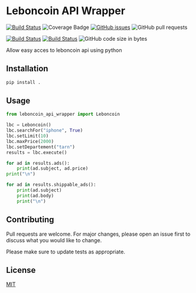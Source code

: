 # Leboncoin API Wrapper
[![Build Status](https://travis-ci.com/Shinyhero36/leboncoin-python-api-wrapper.svg?token=gYFzK1AozWjEsD9nL4UH&branch=master)](https://travis-ci.com/Shinyhero36/leboncoin-python-api-wrapper)
![Coverage Badge](coverage.svg)
[![GitHub issues](https://img.shields.io/github/issues/Shinyhero36/LeboncoinApiWraper)](https://github.com/Shinyhero36/LeboncoinApiWraper/issues)
![GitHub pull requests](https://img.shields.io/github/issues-pr/Shinyhero36/LeboncoinApiWraper)

[![Build Status](https://img.shields.io/github/forks/Shinyhero36/LeboncoinApiWraper.svg)](https://github.com/Shinyhero36/LeboncoinApiWraper)
[![Build Status](https://img.shields.io/github/stars/Shinyhero36/LeboncoinApiWraper.svg)](https://github.com/Shinyhero36/LeboncoinApiWraper)
![GitHub code size in bytes](https://img.shields.io/github/languages/code-size/Shinyhero36/LeboncoinApiWraper)

Allow easy acces to leboncoin api using python

## Installation
```bash
pip install .
```

## Usage
```python
from leboncoin_api_wrapper import Leboncoin

lbc = Leboncoin()
lbc.searchFor("iphone", True)
lbc.setLimit(10)
lbc.maxPrice(2000)
lbc.setDepartement("tarn")
results = lbc.execute()

for ad in results.ads():
    print(ad.subject, ad.price)
print("\n")

for ad in results.shippable_ads():
    print(ad.subject)
    print(ad.body)
    print("\n")
```

## Contributing
Pull requests are welcome. For major changes, please open an issue first to discuss what you would like to change.

Please make sure to update tests as appropriate.

## License
[MIT](https://choosealicense.com/licenses/mit/)